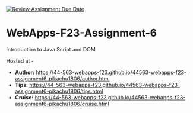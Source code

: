 [![Review Assignment Due Date](https://classroom.github.com/assets/deadline-readme-button-24ddc0f5d75046c5622901739e7c5dd533143b0c8e959d652212380cedb1ea36.svg)](https://classroom.github.com/a/b9NC0g7h)

# WebApps-F23-Assignment-6

Introduction to Java Script and DOM

Hosted at -
- **Author:** https://44-563-webapps-f23.github.io/44563-webapps-f23-assignment6-pikachu1806/author.html
- **Tips:**  https://44-563-webapps-f23.github.io/44563-webapps-f23-assignment6-pikachu1806/tips.html
- **Cruise:**  https://44-563-webapps-f23.github.io/44563-webapps-f23-assignment6-pikachu1806/cruise.html
